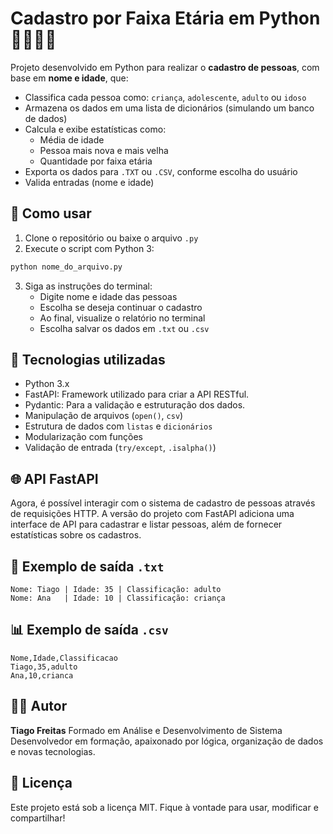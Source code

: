# Cadastro por Faixa Etária em Python 🧓👶👨‍🦱

Projeto desenvolvido em Python para realizar o **cadastro de pessoas**, com base em **nome e idade**, que:

- Classifica cada pessoa como: `criança`, `adolescente`, `adulto` ou `idoso`
- Armazena os dados em uma lista de dicionários (simulando um banco de dados)
- Calcula e exibe estatísticas como:
  - Média de idade
  - Pessoa mais nova e mais velha
  - Quantidade por faixa etária
- Exporta os dados para `.TXT` ou `.CSV`, conforme escolha do usuário
- Valida entradas (nome e idade)

## 🚀 Como usar

1. Clone o repositório ou baixe o arquivo `.py`
2. Execute o script com Python 3:

```bash
python nome_do_arquivo.py
```

3. Siga as instruções do terminal:
   - Digite nome e idade das pessoas
   - Escolha se deseja continuar o cadastro
   - Ao final, visualize o relatório no terminal
   - Escolha salvar os dados em `.txt` ou `.csv`

## 🧠 Tecnologias utilizadas

- Python 3.x
- FastAPI: Framework utilizado para criar a API RESTful.
- Pydantic: Para a validação e estruturação dos dados.
- Manipulação de arquivos (`open()`, `csv`)
- Estrutura de dados com `listas` e `dicionários`
- Modularização com funções
- Validação de entrada (`try/except`, `.isalpha()`)

## 🌐 API FastAPI
Agora, é possível interagir com o sistema de cadastro de pessoas através de requisições HTTP.
A versão do projeto com FastAPI adiciona uma interface de API para cadastrar e listar pessoas, além de fornecer estatísticas sobre os cadastros.


## 📂 Exemplo de saída `.txt`

```
Nome: Tiago | Idade: 35 | Classificação: adulto
Nome: Ana   | Idade: 10 | Classificação: criança
```

## 📊 Exemplo de saída `.csv`

```
Nome,Idade,Classificacao
Tiago,35,adulto
Ana,10,crianca
```

## 👨‍💻 Autor

**Tiago Freitas** 
Formado em Análise e Desenvolvimento de Sistema
Desenvolvedor em formação, apaixonado por lógica, organização de dados e novas tecnologias.

## 📝 Licença

Este projeto está sob a licença MIT. Fique à vontade para usar, modificar e compartilhar!